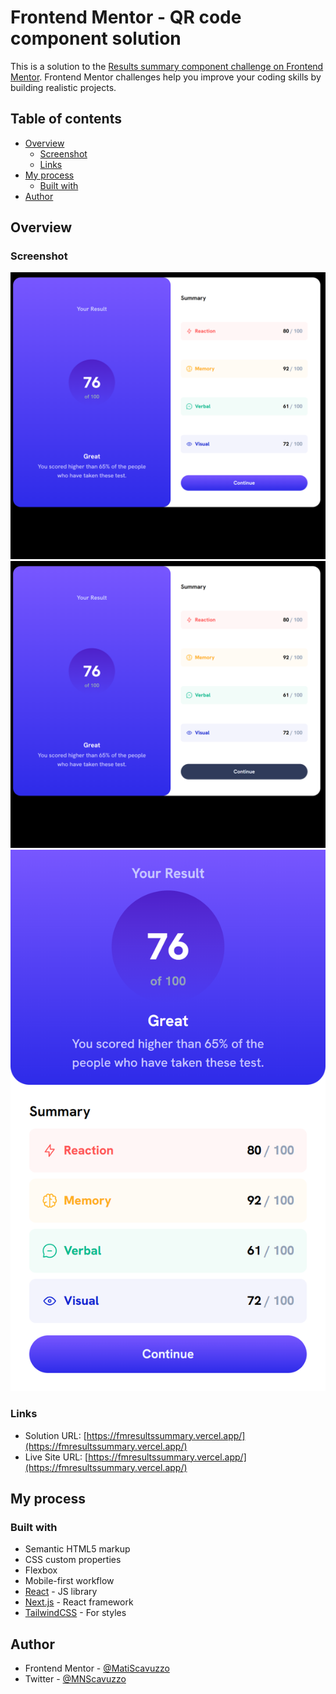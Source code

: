 # Frontend Mentor - QR code component solution

This is a solution to the [Results summary component challenge on Frontend Mentor](https://www.frontendmentor.io/challenges/results-summary-component-CE_K6s0maV). Frontend Mentor challenges help you improve your coding skills by building realistic projects. 

## Table of contents

- [Overview](#overview)
  - [Screenshot](#screenshot)
  - [Links](#links)
- [My process](#my-process)
  - [Built with](#built-with)
- [Author](#author)

## Overview

### Screenshot

![](./screenshot_desktop_active.png)
![](./screenshot_desktop.png)
![](./screenshot_mobile.png)

### Links

- Solution URL: [https://fmresultssummary.vercel.app/](https://fmresultssummary.vercel.app/)
- Live Site URL: [https://fmresultssummary.vercel.app/](https://fmresultssummary.vercel.app/)

## My process

### Built with

- Semantic HTML5 markup
- CSS custom properties
- Flexbox
- Mobile-first workflow
- [React](https://reactjs.org/) - JS library
- [Next.js](https://nextjs.org/) - React framework
- [TailwindCSS](https://tailwindcss.com/) - For styles


## Author

- Frontend Mentor - [@MatiScavuzzo](https://www.frontendmentor.io/profile/MatiScavuzzo)
- Twitter - [@MNScavuzzo](https://twitter.com/MNScavuzzo)
